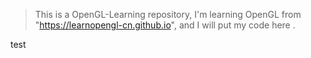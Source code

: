 > This is a OpenGL-Learning repository, I'm learning OpenGL from "https://learnopengl-cn.github.io", and I will put my code here .

test
